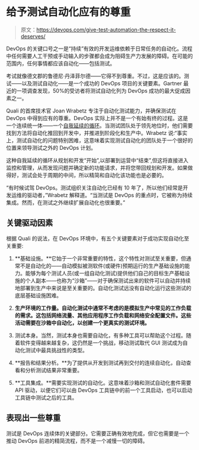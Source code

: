 # 给予测试自动化应有的尊重

> 原文：<https://devops.com/give-test-automation-the-respect-it-deserves/>

DevOps 的关键口号之一是“持续”有效的开发运维依赖于日常任务的自动化。流程中任何需要人工干预或手动输入的步骤都会成为阻碍生产力发展的障碍。在可能的范围内，任何事情都应该自动化——包括测试。

考试就像德文郡的鲁德尼·丹泽菲尔德——它得不到尊重。不过，这是应该的。测试——以及测试自动化——是一个成功的 DevOps 项目的关键要素。Gartner 最近的一项调查发现，50%的受访者将测试自动化列为 DevOps 成功的最大促成因素之一。

Quali 的首席技术官 Joan Wrabetz 专注于自动化测试能力，并确保测试在 DevOps 中得到应有的尊重。DevOps 实际上并不是一个有始有终的过程。这是一个连续统一体——一个[自我延续的循环](https://devops.com/2016/02/11/continuous-is-the-engine-that-drives-devops/)。当测试团队处于领先地位时，他们需要找到方法将自动化推回到开发中，并推进到阶段化和生产中。Wrabetz 说:“事实上，测试自动化的问题特别困难，这意味着实现测试自动化的团队处于一个很好的位置来领导测试之外的 DevOps 计划。

这种自我延续的循环从规划和开发“开始”,以部署到运营中“结束”,但这将直接进入监控和管理，从而发现问题并确定新的功能请求，并将您带回规划和开发。如果做得好，测试会处于周期的中间，所以精简和自动化该功能也是必要的。

“有时候试驾 DevOps。测试组织关注自动化已经有 10 年了，所以他们经常是开发运维的驱动者，”Wrabetz 解释道。“当测试是 DevOps 的重点时，它被称为持续集成。然而，在测试之外继续扩展自动化也很重要。”

## 关键驱动因素

根据 Quali 的说法，在 DevOps 环境中，有五个关键要素对于成功实现自动化至关重要:

1.  **基础设施。**它始于一个非常重要的特性，这个特性对测试至关重要，但通常不是自动化的——自动模拟被测软件(或硬件)预期运行的生产基础设施的能力。能够为每个测试人员(或一组自动化测试)提供他们自己的目标生产基础设施的个人副本——也称为“沙箱”——对于确保测试出来的软件可以自动并持续地部署到生产中来说是至关重要的。自动化测试远没有自动化运行这些测试的底层基础设施困难。
2.  **生产环境的工作量。自动化测试中通常不考虑的是模拟生产中常见的工作负载的需求。这包括网络流量、其他应用程序工作负载和网络安全配置文件。这些活动需要在沙箱中自动化，以创建一个更真实的测试环境。**

3.  测试本身。当然，测试本身也需要自动化，有多种工具可以帮助这个过程。随着软件变得越来越复杂，这仍然是一个挑战，移动测试取代 GUI 测试成为自动化测试中最具挑战性的类型。

4.  **报告和结果分析。**为了提供从开发到测试再到交付的连续自动化，自动查看和分析测试结果非常重要。

5.  **工具集成。**需要实现测试的自动化。这意味着沙箱和测试自动化套件需要 API 驱动，以便它们可以由 DevOps 工具链中的前一个工具启动，也可以启动工具链中测试之后的工具。

## 表现出一些尊重

测试是 DevOps 连续体的关键部分。它需要正确有效地完成，但它也需要是一个推动 DevOps 前进的精简流程，而不是一个减慢一切的障碍。